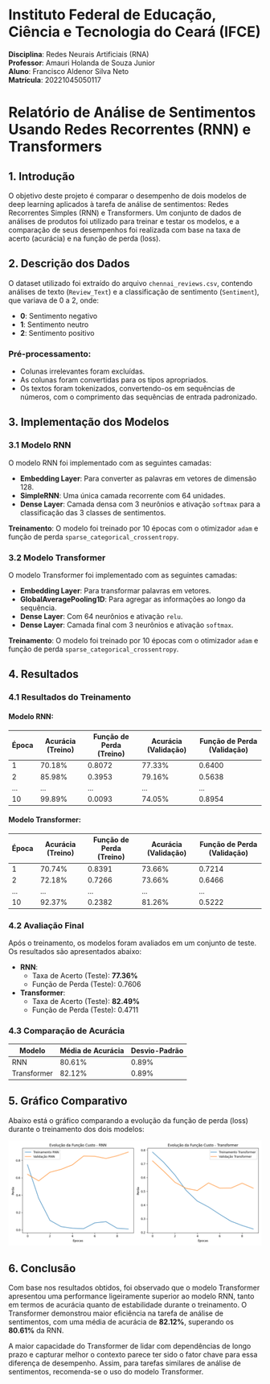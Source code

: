 # Instituto Federal de Educação, Ciência e Tecnologia do Ceará (IFCE)
**Disciplina**: Redes Neurais Artificiais (RNA)  
**Professor**: Amauri Holanda de Souza Junior  
**Aluno**: Francisco Aldenor Silva Neto  
**Matrícula**: 20221045050117  

# Relatório de Análise de Sentimentos Usando Redes Recorrentes (RNN) e Transformers

## 1. Introdução
O objetivo deste projeto é comparar o desempenho de dois modelos de deep learning aplicados à tarefa de análise de sentimentos: Redes Recorrentes Simples (RNN) e Transformers. Um conjunto de dados de análises de produtos foi utilizado para treinar e testar os modelos, e a comparação de seus desempenhos foi realizada com base na taxa de acerto (acurácia) e na função de perda (loss).

## 2. Descrição dos Dados
O dataset utilizado foi extraído do arquivo `chennai_reviews.csv`, contendo análises de texto (`Review_Text`) e a classificação de sentimento (`Sentiment`), que variava de 0 a 2, onde:
- **0**: Sentimento negativo
- **1**: Sentimento neutro
- **2**: Sentimento positivo

### Pré-processamento:
- Colunas irrelevantes foram excluídas.
- As colunas foram convertidas para os tipos apropriados.
- Os textos foram tokenizados, convertendo-os em sequências de números, com o comprimento das sequências de entrada padronizado.

## 3. Implementação dos Modelos

### 3.1 Modelo RNN
O modelo RNN foi implementado com as seguintes camadas:
- **Embedding Layer**: Para converter as palavras em vetores de dimensão 128.
- **SimpleRNN**: Uma única camada recorrente com 64 unidades.
- **Dense Layer**: Camada densa com 3 neurônios e ativação `softmax` para a classificação das 3 classes de sentimentos.

**Treinamento**: O modelo foi treinado por 10 épocas com o otimizador `adam` e função de perda `sparse_categorical_crossentropy`.

### 3.2 Modelo Transformer
O modelo Transformer foi implementado com as seguintes camadas:
- **Embedding Layer**: Para transformar palavras em vetores.
- **GlobalAveragePooling1D**: Para agregar as informações ao longo da sequência.
- **Dense Layer**: Com 64 neurônios e ativação `relu`.
- **Dense Layer**: Camada final com 3 neurônios e ativação `softmax`.

**Treinamento**: O modelo foi treinado por 10 épocas com o otimizador `adam` e função de perda `sparse_categorical_crossentropy`.

## 4. Resultados

### 4.1 Resultados do Treinamento

#### Modelo RNN:
| Época | Acurácia (Treino) | Função de Perda (Treino) | Acurácia (Validação) | Função de Perda (Validação) |
|-------|-------------------|--------------------------|----------------------|-----------------------------|
| 1     | 70.18%             | 0.8072                   | 77.33%               | 0.6400                      |
| 2     | 85.98%             | 0.3953                   | 79.16%               | 0.5638                      |
| ...   | ...                | ...                      | ...                  | ...                         |
| 10    | 99.89%             | 0.0093                   | 74.05%               | 0.8954                      |

#### Modelo Transformer:
| Época | Acurácia (Treino) | Função de Perda (Treino) | Acurácia (Validação) | Função de Perda (Validação) |
|-------|-------------------|--------------------------|----------------------|-----------------------------|
| 1     | 70.74%             | 0.8391                   | 73.66%               | 0.7214                      |
| 2     | 72.18%             | 0.7266                   | 73.66%               | 0.6466                      |
| ...   | ...                | ...                      | ...                  | ...                         |
| 10    | 92.37%             | 0.2382                   | 81.26%               | 0.5222                      |

### 4.2 Avaliação Final

Após o treinamento, os modelos foram avaliados em um conjunto de teste. Os resultados são apresentados abaixo:

- **RNN**: 
  - Taxa de Acerto (Teste): **77.36%**
  - Função de Perda (Teste): 0.7606
- **Transformer**: 
  - Taxa de Acerto (Teste): **82.49%**
  - Função de Perda (Teste): 0.4711

### 4.3 Comparação de Acurácia

| Modelo      | Média de Acurácia | Desvio-Padrão |
|-------------|-------------------|---------------|
| RNN         | 80.61%            | 0.89%         |
| Transformer | 82.12%            | 0.89%         |

## 5. Gráfico Comparativo
Abaixo está o gráfico comparando a evolução da função de perda (loss) durante o treinamento dos dois modelos:

![Gráfico de Comparação](comparacao_modelos.png)

## 6. Conclusão
Com base nos resultados obtidos, foi observado que o modelo Transformer apresentou uma performance ligeiramente superior ao modelo RNN, tanto em termos de acurácia quanto de estabilidade durante o treinamento. O Transformer demonstrou maior eficiência na tarefa de análise de sentimentos, com uma média de acurácia de **82.12%**, superando os **80.61%** da RNN.

A maior capacidade do Transformer de lidar com dependências de longo prazo e capturar melhor o contexto parece ter sido o fator chave para essa diferença de desempenho. Assim, para tarefas similares de análise de sentimentos, recomenda-se o uso do modelo Transformer.

